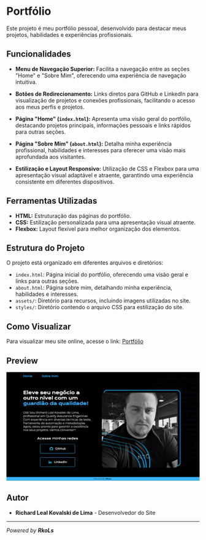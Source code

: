 # Portfólio

Este projeto é meu portfólio pessoal, desenvolvido para destacar meus projetos, habilidades e experiências profissionais.

## Funcionalidades

- **Menu de Navegação Superior:** Facilita a navegação entre as seções "Home" e "Sobre Mim", oferecendo uma experiência de navegação intuitiva.
  
- **Botões de Redirecionamento:** Links diretos para GitHub e LinkedIn para visualização de projetos e conexões profissionais, facilitando o acesso aos meus perfis e projetos.
  
- **Página "Home" (`index.html`):** Apresenta uma visão geral do portfólio, destacando projetos principais, informações pessoais e links rápidos para outras seções.
  
- **Página "Sobre Mim" (`about.html`):** Detalha minha experiência profissional, habilidades e interesses para oferecer uma visão mais aprofundada aos visitantes.
  
- **Estilização e Layout Responsivo:** Utilização de CSS e Flexbox para uma apresentação visual adaptável e atraente, garantindo uma experiência consistente em diferentes dispositivos.

## Ferramentas Utilizadas

- **HTML:** Estruturação das páginas do portfólio.
- **CSS:** Estilização personalizada para uma apresentação visual atraente.
- **Flexbox:** Layout flexível para melhor organização dos elementos.

## Estrutura do Projeto

O projeto está organizado em diferentes arquivos e diretórios:

- `index.html`: Página inicial do portfólio, oferecendo uma visão geral e links para outras seções.
- `about.html`: Página sobre mim, detalhando minha experiência, habilidades e interesses.
- `assets/`: Diretório para recursos, incluindo imagens utilizadas no site.
- `styles/`: Diretório contendo o arquivo CSS para estilização do site.

## Como Visualizar

Para visualizar meu site online, acesse o link: [Portfólio](https://seu-link-de-portfolio-aqui)

## Preview

![Preview do Site](https://github.com/RkoLs/portfolio/blob/main/assets/preview.png)

## Autor

- **Richard Leal Kovalski de Lima** - Desenvolvedor do Site

---

_Powered by **_RkoLs_**_
